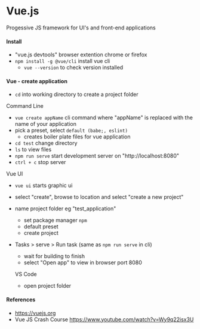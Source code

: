 # Vue.js
Progessive JS framework for UI's and front-end applications

#### Install
- "vue.js devtools" browser extention chrome or firefox
- `npm install -g @vue/cli` install vue cli
  - `vue --version` to check version installed

#### Vue - create application
- `cd` into working directory to create a project folder

Command Line
- `vue create appName` cli command where "appName" is replaced with the name of your application
- pick a preset, select `default (babe;, eslint)`
  - creates boiler plate files for vue application
- `cd test` change directory
- `ls` to view files
- `npm run serve` start development server on "http://localhost:8080"
- `ctrl + c` stop server

Vue UI
- `vue ui` starts graphic ui
- select "create", browse to location and select "create a new project"
- name project folder eg "test_application"
  - set package manager `npm`
  - default preset
  - create project
- Tasks > serve > Run task (same as `npm run serve` in cli)
  - wait for building to finish
  - select "Open app" to view in browser port 8080
  
  VS Code
  - open project folder
  

#### References
- https://vuejs.org
- Vue JS Crash Course https://www.youtube.com/watch?v=Wy9q22isx3U
